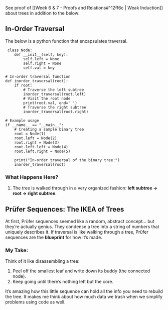 See proof of [[Week 6 & 7 - Proofs and Relations#^12ff6c | Weak Induction]] about trees in addition to the below:

## In-Order Traversal 

The below is a python function that encapsulates traversal.
```
 class Node:
    def __init__(self, key):
        self.left = None
        self.right = None
        self.val = key

# In-order traversal function
def inorder_traversal(root):
    if root:
        # Traverse the left subtree
        inorder_traversal(root.left)
        # Visit the root node
        print(root.val, end=' ')
        # Traverse the right subtree
        inorder_traversal(root.right)

# Example usage
if __name__ == "__main__":
    # Creating a sample binary tree
    root = Node(1)
    root.left = Node(2)
    root.right = Node(3)
    root.left.left = Node(4)
    root.left.right = Node(5)

    print("In-order traversal of the binary tree:")
    inorder_traversal(root)

```
### What Happens Here?

1. The tree is walked through in a very organized fashion: **left subtree -> root -> right subtree**.

## Prüfer Sequences: The IKEA of Trees

At first, Prüfer sequences seemed like a random, abstract concept... but they’re actually genius. They condense a tree into a string of numbers that uniquely describes it. If traversal is like walking through a tree, Prüfer sequences are the **blueprint** for how it’s made.

### My Take:

Think of it like disassembling a tree:

1. Peel off the smallest leaf and write down its buddy (the connected node).
2. Keep going until there’s nothing left but the core.

It’s amazing how this little sequence can hold all the info you need to rebuild the tree. It makes me think about how much data we trash when we simplify problems using code as well.
